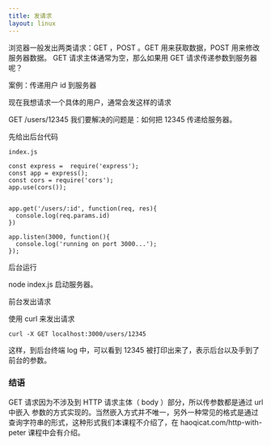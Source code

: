 ```yaml
---
title: 发请求
layout: linux
---
```


浏览器一般发出两类请求：GET ，POST 。GET 用来获取数据，POST 用来修改服务器数据。 GET 请求主体通常为空，那么如果用 GET 请求传递参数到服务器呢？

案例：传递用户 id 到服务器

现在我想请求一个具体的用户，通常会发这样的请求

GET /users/12345
我们要解决的问题是：如何把 12345 传递给服务器。

先给出后台代码

```
index.js

const express =  require('express');
const app = express();
const cors = require('cors');
app.use(cors());


app.get('/users/:id', function(req, res){
  console.log(req.params.id)
})

app.listen(3000, function(){
  console.log('running on port 3000...');
});
```

后台运行

node index.js
启动服务器。

前台发出请求

使用 curl 来发出请求
```
curl -X GET localhost:3000/users/12345
```
这样，到后台终端 log 中，可以看到 12345 被打印出来了，表示后台以及手到了前台的参数。

### 结语

GET 请求因为不涉及到 HTTP 请求主体（ body ）部分，所以传参数都是通过 url 中嵌入 参数的方式实现的。当然嵌入方式并不唯一，另外一种常见的格式是通过查询字符串的形式，这种形式我们本课程不介绍了，在 haoqicat.com/http-with-peter 课程中会有介绍。
